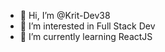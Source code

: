 - 👋 Hi, I’m @Krit-Dev38
- 👀 I’m interested in Full Stack Dev
- 🌱 I’m currently learning ReactJS

<!---
Krit-Dev38/Krit-Dev38 is a ✨ special ✨ repository because its `README.md` (this file) appears on your GitHub profile.
You can click the Preview link to take a look at your changes.
--->
